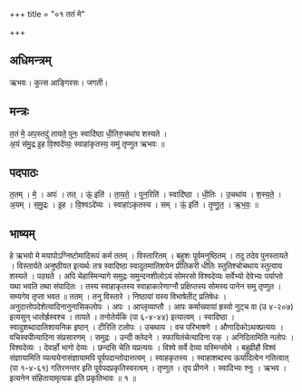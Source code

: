 +++
title = "०१ ततं मे"

+++
## अधिमन्त्रम्
ऋभवः। कुत्स आङ्गिरसः। जगती।

## मन्त्रः
त॒तं मे॒ अप॒स्तदु॑ तायते॒ पुनः॒ स्वादि॑ष्ठा धी॒तिरु॒चथा॑य शस्यते ।  
अ॒यं स॑मु॒द्र इ॒ह वि॒श्वदे॑व्यः॒ स्वाहा॑कृतस्य॒ समु॑ तृप्णुत ऋभवः ॥

## पदपाठः
त॒तम् । मे॒ । अपः॑ । तत् । ऊं॒ इति॑ । ता॒य॒ते॒ । पुन॒रिति॑ । स्वादि॑ष्ठा । धी॒तिः । उ॒चथा॑य । श॒स्य॒ते॒ ।  
अ॒यम् । स॒मु॒द्रः । इ॒ह । वि॒श्वऽदे॑व्यः । स्वाहा॑ऽकृतस्य । सम् । ऊं॒ इति॑ । तृ॒प्णु॒त॒ । ऋ॒भ॒वः॒ ॥

## भाष्यम्
हे ऋभवो मे मयापोऽग्निष्टोमादिरूपं कर्म ततम् । विस्तारितम् । बहुशः पूर्वमनुष्ठितम् । तदु तदेव पुनस्तायते । विस्तार्यते अनुष्ठीयत इत्यर्थः तत्र स्वादिष्ठा स्वादुतमातिशयेन प्रीतिकरी धीतिः स्तुतिश्चोचथाय स्तुत्याय शस्यते । पठ्यते । अपि चेहास्मिन्यागे समुद्रः समुन्दनशीलोऽयं सोमरसो विश्वदेव्यः सर्वेभ्यो देवेभ्यः पर्याप्तो यथा भवति तथा संपादितः । तस्य स्वाहाकृतस्य स्वाहाकारेणाग्नौ प्रक्षिप्तस्य सोमस्य पानेन समु तृप्णुत । सम्यगेव तृप्ता भवत ॥ ततम् । तनु विस्तारे । निष्ठायां यस्य विभाषेतीट् प्रतिषेधः । अनुदात्तोपदेशेत्यादिनानुनासिकलोपः । अपः । आप्लृव्याप्तौ । आपः कर्माख्यायां ह्रस्वो नुट्च वा (उ ४-२०७) इत्यसुन् धातोर्ह्रस्वश्च । तायते । तनोतेर्यकि (पा ६-४-४४) इत्यात्वम् । स्वादिष्ठा । स्वादुशब्दादातिशायनिक इष्ठन् । टीरिति टलोपः । उचथाय । वच परिभाषणे । औणादिकोऽथक्प्रत्ययः । वचिस्वपीत्यादिना संप्रसारणम् । समुद्रः । उन्दी क्लेदने । स्फायितंचेत्यादिना रक् । अनिदितामिति नलोपः । विश्वदेव्यः । देवार्हो भागो देव्यः । छन्दसि चेति यप्रत्ययः । विश्वे सर्वे देव्या यस्मिन्सोमे । बहुव्रीहौ विश्वं संज्ञायामिति व्यत्ययेनासंज्ञायामपि पूर्वपदान्तोदात्तत्वम् । स्वाहकृतस्य । स्वाहाशब्दस्य ऊर्यादित्वेन गतित्वात् (पा १-४-६१) गतिरनन्तर इति पूर्वपदप्रकृतिस्वरत्वम् । तृप्णुत । तृप प्रीणने । स्वादिभ्यः श्नुः । ऋभव । इत्यनेन संहितायामृत्यक इति प्रकृतिभावः ॥ १ ॥
